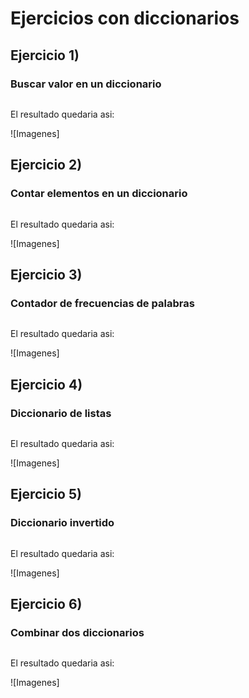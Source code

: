 # Ejercicios con diccionarios
## Ejercicio 1)
### Buscar valor en un diccionario
```

```
El resultado quedaria asi:

![Imagenes]

## Ejercicio 2)
### Contar elementos en un diccionario
```

```
El resultado quedaria asi:

![Imagenes]

## Ejercicio 3) 
### Contador de frecuencias de palabras
```

```
El resultado quedaria asi:

![Imagenes]

## Ejercicio 4) 
### Diccionario de listas
```

```
El resultado quedaria asi:

![Imagenes]

## Ejercicio 5) 
### Diccionario invertido
```

```
El resultado quedaria asi:

![Imagenes]

## Ejercicio 6) 
### Combinar dos diccionarios
```

```
El resultado quedaria asi:

![Imagenes]
